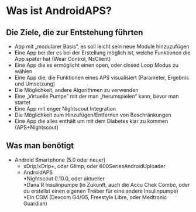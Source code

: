 # **Was ist AndroidAPS?**
## **Die Ziele, die zur Entstehung führten**   
* App mit „modularer Basis“, es soll leicht sein neue Module hinzuzufügen   
* Eine App bei der es bei der Erstellung möglich ist, welche Funktionen die App später hat (Wear Control, NsClient)  
* Eine App die es ermöglicht einen open, oder closed Loop Modus zu wählen  
* Eine App die, die Funktionen eines APS visualisiert (Parameter, Ergebnis und Umsetzung)  
* Die Möglichkeit, andere Algorithmen zu verwenden  
* Eine „Virtuelle Pumpe“ mit der man „herumspielen“ kann, bevor man startet  
* Eine App mit enger Nightscout Integration  
* Die Möglichkeit zum Hinzufügen/Entfernen von Beschränkungen  
* Eine App die alles enthält um mit dem Diabetes klar zu kommen (APS+Nightscout)  
## **Was man benötigt**  
* Android Smartphone (5.0 oder neuer)  
    * xDrip/xDrip+, oder Glimp, oder 600SeriesAndroidUploader   
    * AndroidAPS  
*Nightscout 0.10.0, oder aktueller    
*Dana R Insulinpumpe (in Zukunft, auch die Accu Chek Combo, oder du erstellst einen eigenen Treiber für eine andere Insulinpumpe)  
*Ein CGM (Dexcom G4/G5, Freestyle Libre, oder Medtronic Guardian)  